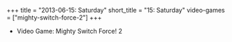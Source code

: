 +++
title = "2013-06-15: Saturday"
short_title = "15: Saturday"
video-games = ["mighty-switch-force-2"]
+++


* Video Game: Mighty Switch Force! 2
